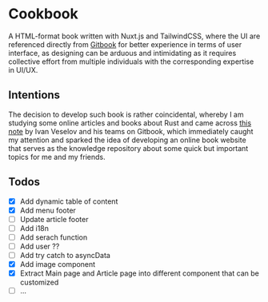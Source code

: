 # Cookbook

A HTML-format book written with Nuxt.js and TailwindCSS, where the UI are referenced directly from [Gitbook](https://www.gitbook.com/) for better experience in terms of user interface, as designing can be arduous and intimidating as it requires collective effort from multiple individuals with the corresponding expertise in UI/UX.

## Intentions

The decision to develop such book is rather coincidental, whereby I am studying some online articles and books about Rust and came across [this note](https://notes.iveselov.info/programming/cheatsheet-rust-option-vs-haskell-maybe) by Ivan Veselov and his teams on Gitbook, which immediately caught my attention and sparked the idea of developing an online book website that serves as the knowledge repository about some quick but important topics for me and my friends.

## Todos

- [x] Add dynamic table of content
- [x] Add menu footer
- [ ] Update article footer
- [ ] Add i18n
- [ ] Add serach function
- [ ] Add user ??
- [ ] Add try catch to asyncData
- [x] Add image component
- [x] Extract Main page and Article page into different component that can be customized
- [ ] ...
